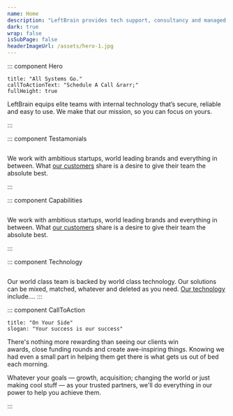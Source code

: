 ```yaml
---
name: Home
description: "LeftBrain provides tech support, consultancy and managed services to businesses in London, Dublin, Copenhagen and Cape Town. We specialise in Mac support, Apple devices and cloud services. "
dark: true
wrap: false
isSubPage: false
headerImageUrl: /assets/hero-1.jpg
---
```

::: component Hero
~~~
title: "All Systems Go."
callToActionText: "Schedule A Call &rarr;"
fullHeight: true
~~~

LeftBrain equips elite teams with internal technology that’s secure, reliable and easy to use. We make that our mission, so you can focus on yours.

:::

::: component Testamonials
~~~
~~~
We work with ambitious startups, world leading brands and everything in between. What [our customers](/customers) share is a desire to give their team the absolute best.

:::

::: component Capabilities
~~~
~~~
We work with ambitious startups, world leading brands and everything in between. What [our customers](/customers) share is a desire to give their team the absolute best.

:::

::: component Technology
~~~
~~~
Our world class team is backed by world class technology. Our solutions can be mixed, matched, whatever and deleted as you need. [Our technology](/) include....
:::


::: component CallToAction
~~~
title: "On Your Side"
slogan: "Your success is our success"
~~~

There's nothing more rewarding than seeing our clients win awards, close funding rounds and create awe-inspiring things. Knowing we had even a small part in helping them get there is what gets us out of bed each morning.

Whatever your goals — growth, acquisition; changing the world or just making cool stuff — as your trusted partners, we'll do everything in our power to help you achieve them.

:::